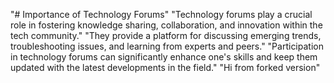 "# Importance of Technology Forums" 
"Technology forums play a crucial role in fostering knowledge sharing, collaboration, and innovation within the tech community." 
"They provide a platform for discussing emerging trends, troubleshooting issues, and learning from experts and peers." 
"Participation in technology forums can significantly enhance one's skills and keep them updated with the latest developments in the field." 
"Hi from forked version"
